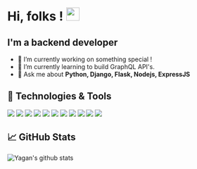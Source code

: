 # Hi, folks ! <img src="https://raw.githubusercontent.com/MartinHeinz/MartinHeinz/master/wave.gif" width="30px"> 
## I'm a backend developer 

- 🔭 I’m currently working on something special !
- 🌱 I’m currently learning to build GraphQL API's.
- 💬 Ask me about **Python, Django, Flask, Nodejs, ExpressJS**

## 🔧 Technologies & Tools
![](https://img.shields.io/badge/OS-Linux-informational?style=flat&logo=linux&logoColor=white&color=2bbc8a)
![](https://img.shields.io/badge/Code-Python-informational?style=flat&logo=python&logoColor=white&color=2bbc8a)
![](https://img.shields.io/badge/Code-JavaScript-informational?style=flat&logo=javascript&logoColor=white&color=2bbc8a)
![](https://img.shields.io/badge/Shell-Bash-informational?style=flat&logo=gnu-bash&logoColor=white&color=2bbc8a)
![](https://img.shields.io/badge/Editor-Visual_Studio_Code-informational?style=flat&logo=visual-studio-code&logoColor=white&color=2bbc8a)
![](https://img.shields.io/badge/Tool-Django-informational?style=flat&logo=django&logoColor=white&color=2bbc8a)
![](https://img.shields.io/badge/Tool-Flask-informational?style=flat&logo=flask&logoColor=white&color=2bbc8a)
![](https://img.shields.io/badge/Tool-Node_JS-informational?style=flat&logo=node.js&logoColor=white&color=2bbc8a)
![](https://img.shields.io/badge/Tool-MySQL-informational?style=flat&logo=mysql&logoColor=white&color=2bbc8a)
![](https://img.shields.io/badge/Tool-Heroku-informational?style=flat&logo=heroku&logoColor=white&color=2bbc8a)
![](https://img.shields.io/badge/Tool-Docker-informational?style=flat&logo=docker&logoColor=white&color=2bbc8a)

## &#x1f4c8; GitHub Stats
![Yagan's github stats](https://github-readme-stats.vercel.app/api?username=YaganArun&count_private=true&hide=prs&show_icons=true&theme=vision-friendly-dark)
